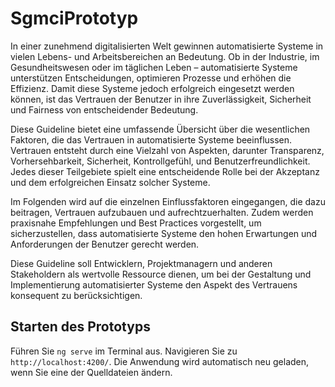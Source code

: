 # SgmciPrototyp

In einer zunehmend digitalisierten Welt gewinnen automatisierte Systeme in vielen Lebens- und Arbeitsbereichen an Bedeutung. Ob in der Industrie, im Gesundheitswesen oder im täglichen Leben – automatisierte Systeme unterstützen Entscheidungen, optimieren Prozesse und erhöhen die Effizienz. Damit diese Systeme jedoch erfolgreich eingesetzt werden können, ist das Vertrauen der Benutzer in ihre Zuverlässigkeit, Sicherheit und Fairness von entscheidender Bedeutung.

Diese Guideline bietet eine umfassende Übersicht über die wesentlichen Faktoren, die das Vertrauen in automatisierte Systeme beeinflussen. Vertrauen entsteht durch eine Vielzahl von Aspekten, darunter Transparenz, Vorhersehbarkeit, Sicherheit, Kontrollgefühl, und Benutzerfreundlichkeit. Jedes dieser Teilgebiete spielt eine entscheidende Rolle bei der Akzeptanz und dem erfolgreichen Einsatz solcher Systeme.

Im Folgenden wird auf die einzelnen Einflussfaktoren eingegangen, die dazu beitragen, Vertrauen aufzubauen und aufrechtzuerhalten. Zudem werden praxisnahe Empfehlungen und Best Practices vorgestellt, um sicherzustellen, dass automatisierte Systeme den hohen Erwartungen und Anforderungen der Benutzer gerecht werden.

Diese Guideline soll Entwicklern, Projektmanagern und anderen Stakeholdern als wertvolle Ressource dienen, um bei der Gestaltung und Implementierung automatisierter Systeme den Aspekt des Vertrauens konsequent zu berücksichtigen.

## Starten des Prototyps

Führen Sie `ng serve` im Terminal aus. Navigieren Sie zu `http://localhost:4200/`. Die Anwendung wird automatisch neu geladen, wenn Sie eine der Quelldateien ändern.
